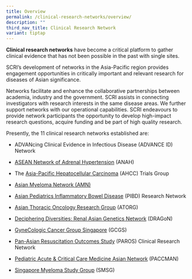 ```yaml
---
title: Overview
permalink: /clinical-research-networks/overview/
description: ""
third_nav_title: Clinical Research Network
variant: tiptap
---
```

<p><strong>Clinical research networks</strong> have become a critical platform
to gather clinical evidence that has not been possible in the past with
single sites.</p>
<p>SCRI’s development of networks in the Asia-Pacific region provides engagement
opportunities in critically important and relevant research for diseases
of Asian significance.</p>
<p>Networks facilitate and enhance the collaborative partnerships between
academia, industry and the government. SCRI assists in connecting investigators
with research interests in the same disease areas. We further support networks
with our operational capabilities. SCRI endeavours to provide network participants
the opportunity to develop high-impact research questions, acquire funding
and be part of high quality research.</p>
<p>Presently, the 11 clinical research networks established are:</p>
<ul data-tight="true" class="tight">
<li>
<p>ADVANcing Clinical Evidence in Infectious Disease (ADVANCE ID) Network</p>
</li>
<li>
<p><a href="/national-coordinating-body/clinical-research-network/anah/" rel="noopener noreferrer nofollow" target="_blank">ASEAN Network of Adrenal Hypertension</a> (ANAH)</p>
</li>
<li>
<p>The <a href="/clinical-research-networks/ahcc/" rel="noopener noreferrer nofollow" target="_blank">Asia-Pacific Hepatocellular Carcinoma</a> (AHCC)
Trials Group</p>
</li>
<li>
<p><a href="https://www.myeloma.org/asian-myeloma-network" rel="noopener noreferrer nofollow" target="_blank">Asian Myeloma Network&nbsp;(AMN)</a>
</p>
</li>
<li>
<p><a href="/clinical-research-networks/pibd/" rel="noopener noreferrer nofollow" target="_blank">Asian Pediatrics Inflammatory Bowel Disease</a> (PIBD)
Research Network</p>
</li>
<li>
<p><a href="/clinical-research-networks/atorg/" rel="noopener noreferrer nofollow" target="_blank">Asian Thoracic Oncology Research Group</a> (ATORG)</p>
</li>
<li>
<p><a href="/clinical-research-networks/dragon/" rel="noopener noreferrer nofollow" target="_blank">Deciphering Diversities: Renal Asian Genetics Network</a> (DRAGoN)</p>
</li>
<li>
<p><a href="/national-coordinating-body/clinical-research-network/gcgs/" rel="noopener noreferrer nofollow" target="_blank">GyneCologic Cancer Group Singapore</a> (GCGS)</p>
</li>
<li>
<p><a href="/national-coordinating-body/clinical-research-network/paros/" rel="noopener noreferrer nofollow" target="_blank">Pan-Asian Resuscitation Outcomes Study</a> (PAROS)
Clinical Research Network</p>
</li>
<li>
<p><a href="/national-coordinating-body/clinical-research-network/paccman/" rel="noopener noreferrer nofollow" target="_blank">Pediatric Acute &amp; Critical Care Medicine Asian Network</a> (PACCMAN)</p>
</li>
<li>
<p><a href="/national-coordinating-body/clinical-research-network/smsg/" rel="noopener noreferrer nofollow" target="_blank">Singapore Myeloma Study Group</a> (SMSG)</p>
</li>
</ul>
<p></p>